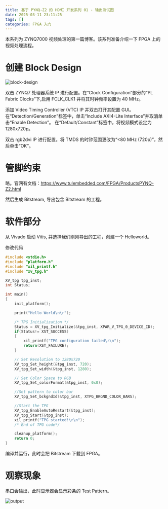 ```yaml
---
title: 基于 PYNQ-Z2 的 HDMI 开发系列 01 - 输出测试图
date: 2025-03-11 23:11:25
tags: []
categories: FPGA 入门
---
```


本系列为 ZYNQ7000 视频处理的第一篇博客。该系列准备介绍一下 FPGA 上的视频处理流程。

<!--more-->

# 创建 Block Design

![block-design](block-design.svg)

双击 ZYNQ7 处理器系统 IP 进行配置。在“Clock Configuration”部分的“PL Fabric Clocks”下,启用 FCLK_CLK1 并将其时钟频率设置为 40 MHz。

添加 Video Timing Controller (VTC) IP 并双击打开其配置 GUI。
在“Detection/Generation”标签中，单击“Include AXI4-Lite Interface”并取消单击“Enable Detection”。
在“Default/Constant”标签中，将视频模式设定为 1280x720p。

双击 rgb2dvi IP 进行配置。将 TMDS 的时钟范围更改为“<80 MHz (720p)”，然后单击“OK”。

# 管脚约束
略。官网有文档：https://www.tulembedded.com/FPGA/ProductsPYNQ-Z2.html

然后生成 Bitstream, 导出包含 Bitstream 的工程。

# 软件部分

从 Vivado 启动 Vitis, 并选择我们刚刚导出的工程，创建一个 Helloworld。

修改代码

```c
#include <stdio.h>
#include "platform.h"
#include "xil_printf.h"
#include "xv_tpg.h"

XV_tpg tpg_inst;
int Status;

int main()
{
    init_platform();

    print("Hello World\n\r");

    /* TPG Initialization */
    Status = XV_tpg_Initialize(&tpg_inst, XPAR_V_TPG_0_DEVICE_ID);
    if(Status!= XST_SUCCESS)
    {
    	xil_printf("TPG configuration failed\r\n");
        return(XST_FAILURE);
    }

    // Set Resolution to 1280x720
    XV_tpg_Set_height(&tpg_inst, 720);
    XV_tpg_Set_width(&tpg_inst, 1280);

    // Set Color Space to RGB
    XV_tpg_Set_colorFormat(&tpg_inst, 0x0);

    //Set pattern to color bar
    XV_tpg_Set_bckgndId(&tpg_inst, XTPG_BKGND_COLOR_BARS);

    //Start the TPG
    XV_tpg_EnableAutoRestart(&tpg_inst);
    XV_tpg_Start(&tpg_inst);
    xil_printf("TPG started!\r\n");
    /* End of TPG code*/

    cleanup_platform();
    return 0;
}
```

编译并运行，此时会把 Bitstream 下载到 FPGA。

# 观察现象

串口会输出，此时显示器会显示彩条的 Test Pattern。

![output](output.png)